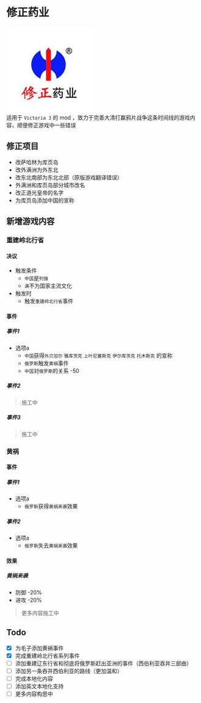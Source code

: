 # 修正药业
![LOGO](./thumbnail.png)<br/>
适用于 `Victoria 3` 的 mod ，致力于完善大清打赢鸦片战争这条时间线的游戏内容，顺便修正游戏中一些错误
## 修正项目
- 改萨哈林为库页岛
- 改外满洲为外东北
- 改东北南部为东北北部（原版游戏翻译错误）
- 外满洲和库页岛部分城市改名
- 改正道光皇帝的名字
- 为库页岛添加中国的宣称

## 新增游戏内容

### 重建岭北行省

#### 决议
- 触发条件
  - `中国`是`列强`
  - `满`不为国家主流文化
- 触发时
  - 触发`重建岭北行省`事件

#### 事件

##### 事件1
- 选项a
  - `中国`获得`外贝加尔` `雅库茨克` `上叶尼塞斯克` `伊尔库茨克` `托木斯克` 的宣称
  - `俄罗斯`触发`黄祸`事件
  - `中国`对`俄罗斯`的关系 -50

##### 事件2
> 施工中

##### 事件3
> 施工中

### 黄祸

#### 事件

#####  事件1
- 选项a
  - `俄罗斯`获得`黄祸来袭`效果

#####  事件2
- 选项a
  - `俄罗斯`失去`黄祸来袭`效果

#### 效果

##### 黄祸来袭
- 防御 -20%
- 进攻 -20%

> 更多内容施工中

## Todo
- [x] 为毛子添加黄祸事件
- [x] 完成重建岭北行省系列事件
- [ ] 添加重建辽东行省和彻底将俄罗斯赶出亚洲的事件（西伯利亚吞并三部曲）
- [ ] 添加另一条吞并西伯利亚的路线（更加温和）
- [ ] 完成本地化内容
- [ ] 添加英文本地化支持
- [ ] 更多内容构思中